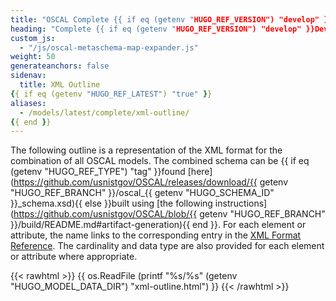 ```yaml
---
title: "OSCAL Complete {{ if eq (getenv "HUGO_REF_VERSION") "develop" }}Development Snapshot{{ else }}v{{ getenv "HUGO_REF_VERSION" }}{{ end }} XML Format Outline"
heading: "Complete {{ if eq (getenv "HUGO_REF_VERSION") "develop" }}Development Snapshot{{ else }}v{{ getenv "HUGO_REF_VERSION" }}{{ end }} XML Format Outline"
custom_js:
  - "/js/oscal-metaschema-map-expander.js"
weight: 50
generateanchors: false
sidenav:
  title: XML Outline
{{ if eq (getenv "HUGO_REF_LATEST") "true" }}
aliases:
  - /models/latest/complete/xml-outline/
{{ end }}
---
```


The following outline is a representation of the XML format for the combination of all OSCAL models.
The combined schema can be {{ if eq (getenv "HUGO_REF_TYPE") "tag" }}found [here](https://github.com/usnistgov/OSCAL/releases/download/{{ getenv "HUGO_REF_BRANCH" }}/oscal_{{ getenv "HUGO_SCHEMA_ID" }}_schema.xsd){{ else }}built using [the following instructions](https://github.com/usnistgov/OSCAL/blob/{{ getenv "HUGO_REF_BRANCH" }}/build/README.md#artifact-generation){{ end }}.
For each element or attribute, the name links to the corresponding entry in the [XML Format Reference](../xml-reference/).
The cardinality and data type are also provided for each element or attribute where appropriate.

{{< rawhtml >}}
{{ os.ReadFile (printf "%s/%s" (getenv "HUGO_MODEL_DATA_DIR") "xml-outline.html") }}
{{< /rawhtml >}}